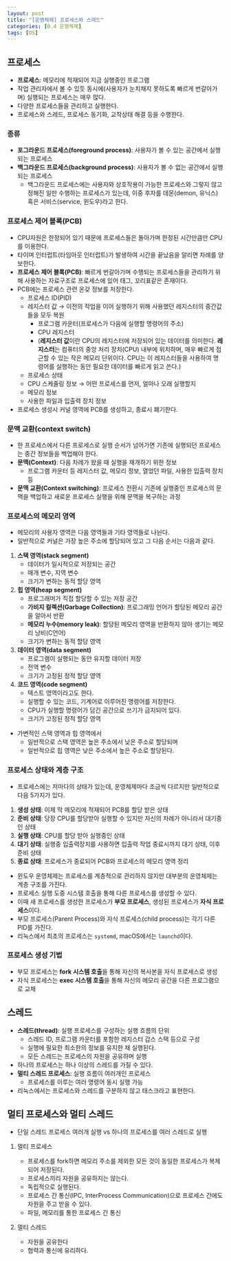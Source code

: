 ```yaml
---
layout: post
title: "[운영체제] 프로세스와 스레드"
categories: [0.4 운영체제]
tags: [OS]
---
```


## 프로세스

- **프로세스**: 메모리에 적재되어 지금 실행중인 프로그램
- 작업 관리자에서 볼 수 있듯 동시에(사용자가 눈치채지 못하도록 빠르게 번갈아가며) 실행되는 프로세스는 매우 많다.
- 다양한 프로세스들을 관리하고 실행한다.
- 프로세스와 스레드, 프로세스 동기화, 교착상태 해결 등을 수행한다.

### 종류

- **포그라운드 프로세스(foreground process)**: 사용자가 볼 수 있는 공간에서 실행되는 프로세스
- **백그라운드 프로세스(background process)**: 사용자가 볼 수 없는 공간에서 실행되는 프로세스
  - 백그라운드 프로세스에는 사용자와 상호작용이 가능한 프로세스와 그렇지 않고 정해진 일만 수행하는 프로세스가 있는데, 이중 후자를 데몬(demon, 유닉스) 혹은 서비스(service, 윈도우)라고 한다.

### 프로세스 제어 블록(PCB)

- CPU자원은 한정되어 있기 때문에 프로세스들은 돌아가며 한정된 시간만큼만 CPU를 이용한다.
- 타이며 인터럽트(타임아웃 인터럽트)가 발생하여 시간을 끝났음을 알리면 차례를 양보한다.
- **프로세스 제어 블록(PCB)**: 빠르게 번갈아가며 수행되는 프로세스들을 관리하기 위해 사용하는 자료구조로 프로세스에 있어 태그, 꼬리표같은 존재이다.
- PCB에는 프로세스 관련 온갖 정보를 저장한다.
  - 프로세스 ID(PID)
  - 레지스터 값 → 이전의 작업을 이어 실행하기 위해 사용했던 레지스터의 중간값들을 모두 복원
    - 프로그램 카운터(프로세스가 다음에 실행할 명령어의 주소)
    - CPU 레지스터
    - (**레지스터 값**이란 CPU의 레지스터에 저장되어 있는 데이터를 의미한다. **레지스터**는 컴퓨터의 중앙 처리 장치(CPU) 내부에 위치하며, 매우 빠르게 접근할 수 있는 작은 메모리 단위이다. CPU는 이 레지스터들을 사용하여 명령어를 실행하는 동안 필요한 데이터를 빠르게 읽고 쓴다.)
  - 프로세스 상태
  - CPU 스케줄링 정보 → 어떤 프로세스를 먼저, 얼마나 오래 실행할지
  - 메모리 정보
  - 사용한 파일과 입출력 장치 정보
- 프로세스 생성시 커널 영역에 PCB를 생성하고, 종료시 폐기한다.

### 문맥 교환(context switch)

- 한 프로세스에서 다른 프로세스로 실행 순서가 넘어가면 기존에 실행되던 프로세스는 중간 정보들을 백업해야 한다.
- **문맥(Context)**: 다음 차례가 왔을 때 실행을 재개하기 위한 정보
  - 프로그램 카운터 등 레지스터 값, 메모리 정보, 열었던 파일, 사용한 입출력 장치 등
- **문맥 교환(Context switching)**: 프로세스 전환시 기존에 실행중인 프로세스의 문맥을 백업하고 새로운 프로세스 실행을 위해 문맥을 복구하는 과정

### 프로세스의 메모리 영역

- 메모리의 사용자 영역은 다음 영역들과 기타 영역들로 나뉜다.
- 일반적으로 커널은 가장 높은 주소에 할당되어 있고 그 다음 순서는 다음과 같다.

1. **스택 영역(stack segment)**
   - 데이터가 일시적으로 저장되는 공간
   - 매개 변수, 지역 변수
   - 크기가 변하는 동적 할당 영역
2. **힙 영역(heap segment)**
   - 프로그래머가 직접 할당할 수 있는 저장 공간
   - **가비지 컬렉션(Garbage Collection)**: 프로그래밍 언어가 할당된 메모리 공간을 알아서 반환
   - **메모리 누수(memory leak)**: 할당된 메모리 영역을 반환하지 않아 생기는 메모리 낭비(C언어)
   - 크기가 변하는 동적 할당 영역
3. **데이터 영역(data segment)**
   - 프로그램이 실행되는 동안 유지할 데이터 저장
   - 전역 변수
   - 크기가 고정된 정적 할당 영역
4. **코드 영역(code segment)**
   - 텍스트 영역이라고도 한다.
   - 실행할 수 있는 코드, 기계어로 이루어진 명령어를 저장한다.
   - CPU가 실행할 명령어가 담긴 공간으로 쓰기가 금지되어 있다.
   - 크기가 고정된 정적 할당 영역

- 가변적인 스택 영역과 힙 영역에서
  - 일반적으로 스택 영역은 높은 주소에서 낮은 주소로 할당되며
  - 일반적으로 힙 영역은 낮은 주소에서 높은 주소로 할당된다.

### 프로세스 상태와 계층 구조

- 프로세스에는 저마다의 상태가 있는데, 운영체제마다 조금씩 다르지만 일반적으로 다음 5가지가 있다.

1. **생성 상태**: 이제 막 메모리에 적재되어 PCB를 할당 받은 상태
2. **준비 상태**: 당장 CPU를 할당받아 실행할 수 있지만 자신의 차례가 아니라서 대기중인 상태
3. **실행 상태**: CPU를 할당 받아 실행중인 상태
4. **대기 상태**: 실행중 입출력장치를 사용하면 입출력 작업 종료시까지 대기 상태, 이후 준비 상태
5. **종료 상태**: 프로세스가 종료되어 PCB와 프로세스의 메모리 영역 정리

- 윈도우 운영체제는 프로세스를 계층적으로 관리하지 않지만 대부분의 운영체제는 계층 구조를 가진다.
- 프로세스 실행 도중 시스템 호출을 통해 다른 프로세스를 생성할 수 있다.
- 이때 새 프로세스를 생성한 프로세스가 **부모 프로세스**, 생성된 프로세스가 **자식 프로세스**이다.
- 부모 프로세스(Parent Process)와 자식 프로세스(child process)는 각기 다른 PID를 가진다.
- 리눅스에서 최초의 프로세스는 `systemd`, macOS에서는 `launchd`이다.

### 프로세스 생성 기법

- 부모 프로세스는 **fork 시스템 호출**을 통해 자신의 복사본을 자식 프로세스로 생성
- 자식 프로세스는 **exec 시스템 호출**을 통해 자신의 메모리 공간을 다른 프로그램으로 교체

## 스레드

- **스레드(thread)**: 실행 프로세스를 구성하는 실행 흐름의 단위
  - 스레드 ID, 프로그램 카운터를 포함한 레지스터 갑스 스택 등으로 구성
  - 실행에 필요한 최소한의 정보를 유지한 채 실행된다.
  - 모든 스레드는 프로세스의 자원을 공유하며 실행
- 하나의 프로세스는 하나 이상의 스레드를 가질 수 있다.
- **멀티 스레드 프로세스**: 실행 흐름이 여러개인 프로세스
  - 프로세스를 이루는 여러 명령어 동시 실행 가능
- 리눅스에서는 프로세스와 스레드를 구분하지 않고 태스크라고 표현한다.

## 멀티 프로세스와 멀티 스레드

- 단일 스레드 프로세스 여러개 실행 vs 하나의 프로세스를 여러 스레드로 실행

1. 멀티 프로세스

   - 프로세스를 fork하면 메모리 주소를 제외한 모든 것이 동일한 프로세스가 복제되어 저장된다.
   - 프로세스끼리 자원을 공유하지는 않는다.
   - 독립적으로 실행된다.
   - 프로세스 간 통신(IPC, InterProcess Communication)으로 프로세스 간에도 자원을 주고 받을 수 있다.
   - 파일, 메모리를 통한 프로세스 간 통신

2. 멀티 스레드

   - 자원을 공유한다
   - 협력과 통신에 유리하다.

